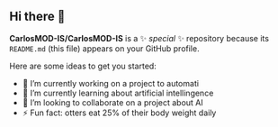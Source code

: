 ## Hi there 👋


**CarlosMOD-IS/CarlosMOD-IS** is a ✨ _special_ ✨ repository because its `README.md` (this file) appears on your GitHub profile.

Here are some ideas to get you started:

- 🔭 I’m currently working on a project to automati
- 🌱 I’m currently learning about artificial intellingence
- 👯 I’m looking to collaborate on a project about AI
- ⚡ Fun fact: otters eat 25% of their body weight daily
